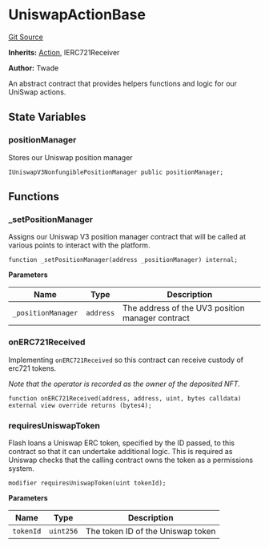 # UniswapActionBase
[Git Source](https://github.com/FloorDAO/floor-v2/blob/c8169a0594ad07a37d169672a50f4155c41be809/src/contracts/actions/utils/UniswapActionBase.sol)

**Inherits:**
[Action](/src/contracts/actions/Action.sol/contract.Action.md), IERC721Receiver

**Author:**
Twade

An abstract contract that provides helpers functions and logic for our UniSwap actions.


## State Variables
### positionManager
Stores our Uniswap position manager


```solidity
IUniswapV3NonfungiblePositionManager public positionManager;
```


## Functions
### _setPositionManager

Assigns our Uniswap V3 position manager contract that will be called at
various points to interact with the platform.


```solidity
function _setPositionManager(address _positionManager) internal;
```
**Parameters**

|Name|Type|Description|
|----|----|-----------|
|`_positionManager`|`address`|The address of the UV3 position manager contract|


### onERC721Received

Implementing `onERC721Received` so this contract can receive custody of erc721 tokens.

*Note that the operator is recorded as the owner of the deposited NFT.*


```solidity
function onERC721Received(address, address, uint, bytes calldata) external view override returns (bytes4);
```

### requiresUniswapToken

Flash loans a Uniswap ERC token, specified by the ID passed, to this contract so
that it can undertake additional logic. This is required as Uniswap checks that the
calling contract owns the token as a permissions system.


```solidity
modifier requiresUniswapToken(uint tokenId);
```
**Parameters**

|Name|Type|Description|
|----|----|-----------|
|`tokenId`|`uint256`|The token ID of the Uniswap token|


